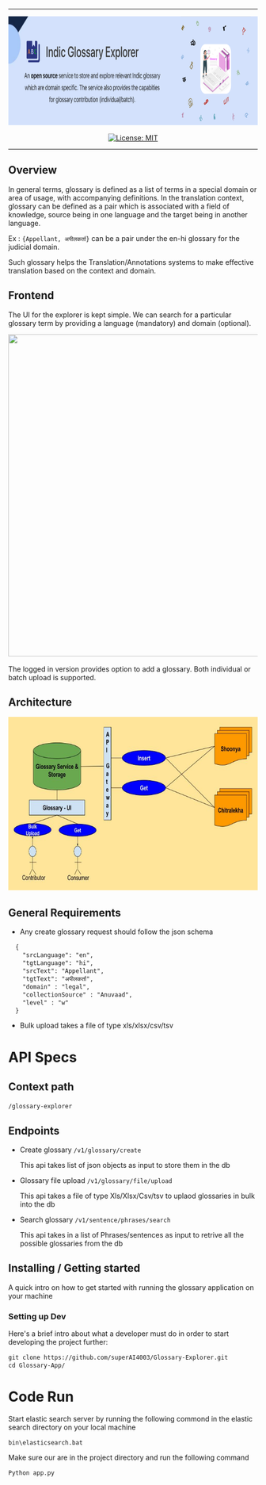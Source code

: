 ***
<p align="center">
  <a href="https://glossary"><img src="https://github.com/superAI4003/Glossary-Explorer/blob/master/docs/images/Indic-Glossary-Explorer-Logo.png" alt="Indic Glossary Explorer" width="900" height="220"></a>
</p>

<p align="center">
    <a href="https://opensource.org/licenses/MIT" target="_blank">
        <img src="https://img.shields.io/badge/License-MIT-green.svg" alt="License: MIT">
    </a>
</p>

***

## Overview
In general terms, glossary is defined as a list of terms in a special domain or area of usage, with accompanying definitions. In the translation context, glossary can be defined as a pair which is associated with a field of knowledge, source being in one language and the target being in another language.

Ex : `{Appellant, अपीलकर्ता}` can be a pair under the en-hi glossary for the judicial domain. 

Such glossary helps the Translation/Annotations systems to make effective translation based on the context and domain.

## Frontend
The UI for the explorer is kept simple. We can search for a particular glossary term by providing a language (mandatory) and domain (optional).

<p align="center">
  <img src="https://https://github.com/superAI4003/Glossary-Explorer/blob/master/docs/images/glossary-explorer-ui.png"  width="1000" height="650">
</p>

The logged in version provides option to add a glossary. Both individual or batch upload is supported.


## Architecture
<p align="center">
  <img src="https://github.com/superAI4003/Glossary-Explorer/blob/master/docs/images/Glossary-service.png"  width="800" height="350">
</p>


## General Requirements
* Any create glossary request should follow the json schema
```
  {
    "srcLanguage": "en",
    "tgtLanguage": "hi",
    "srcText": "Appellant",
    "tgtText": "अपीलकर्ता",
    "domain" : "legal",
    "collectionSource" : "Anuvaad",
    "level" : "w"
  }
```
*    Bulk upload takes a file of type xls/xlsx/csv/tsv




# API Specs

## Context path
`/glossary-explorer`


## Endpoints
* Create glossary   `/v1/glossary/create`

  This api takes list of json objects as input to store them in the db

* Glossary file upload `/v1/glossary/file/upload`

  This api takes a file of type Xls/Xlsx/Csv/tsv to uplaod glossaries in bulk into the db

* Search glossary  `/v1/sentence/phrases/search`

  This api takes in a list of Phrases/sentences as input to retrive all the possible glossaries from the db 


  
  
   
## Installing / Getting started
A quick intro on how to get started with running the glossary application on your machine



### Setting up Dev

Here's a brief intro about what a developer must do in order to start developing
the project further:

```shell
git clone https://github.com/superAI4003/Glossary-Explorer.git
cd Glossary-App/
```

# Code Run
Start elastic search server by running the following commond in the elastic search directory on your local machine


```
bin\elasticsearch.bat   
```
Make sure our are in the project directory and run the following command

```
Python app.py 
``` 